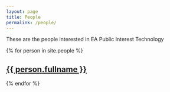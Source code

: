 ```yaml
---
layout: page
title: People
permalink: /people/
---
```

These are the people interested in EA Public Interest Technology

{% for person in site.people %}
  <h2>
    <a href="{{ person.url }}">
      {{ person.fullname }}
    </a>
  </h2>
{% endfor %}

